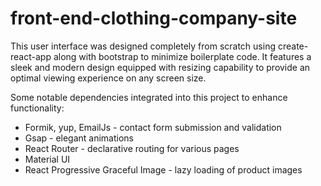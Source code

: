 # front-end-clothing-company-site

This user interface was designed completely from scratch using create-react-app along with bootstrap to minimize boilerplate code. It features a sleek and modern design equipped with resizing capability to provide an optimal viewing experience on any screen size.

Some notable dependencies integrated into this project to enhance functionality:

- Formik, yup, EmailJs - contact form submission and validation
- Gsap - elegant animations
- React Router - declarative routing for various pages
- Material UI
- React Progressive Graceful Image - lazy loading of product images

